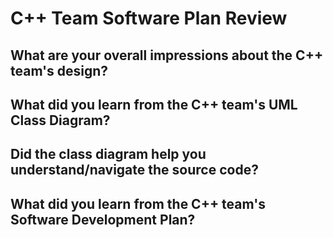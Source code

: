# C++ Team Software Plan Review

## What are your overall impressions about the C++ team's design?


## What did you learn from the C++ team's UML Class Diagram?


## Did the class diagram help you understand/navigate the source code?


## What did you learn from the C++ team's Software Development Plan?


